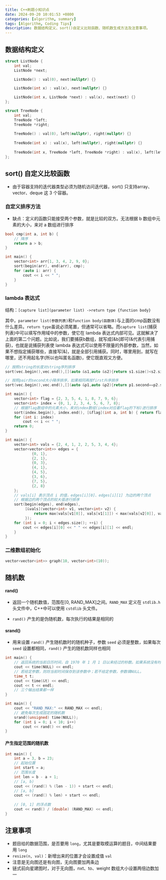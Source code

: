 ```yaml
---
title: C++刷题小知识点
date: 2024-09-20 10:01:53 +0800
categories: [algorithm, summary]
tags: [Algorithm, Coding Tips]
description: 数据结构定义、sort()自定义比较函数、随机数生成方法及注意事项。
---
```

## 数据结构定义

```c++
struct ListNode {
    int val;
    ListNode *next;

    ListNode() : val(0), next(nullptr) {}

    ListNode(int x) : val(x), next(nullptr) {}

    ListNode(int x, ListNode *next) : val(x), next(next) {}
};
```

```c++
struct TreeNode {
    int val;
    TreeNode *left;
    TreeNode *right;
    
    TreeNode() : val(0), left(nullptr), right(nullptr) {}
    
    TreeNode(int x) : val(x), left(nullptr), right(nullptr) {}
    
    TreeNode(int x, TreeNode *left, TreeNode *right) : val(x), left(left), right(right) {}
};
```

## sort() 自定义比较函数

- 由于容器支持的迭代器类型必须为随机访问迭代器，sort() 只支持array、vector、deque 这 3 个容器。

### 自定义排序方法

- 缺点：定义的函数只能接受两个参数，就是比较的双方。无法根据 b 数组中元素的大小，来对 a 数组进行排序


```c++
bool cmp(int a, int b) {
    // 降序
    return a > b;
}

int main() {
    vector<int> arr{1, 3, 4, 2, 9, 0};
    sort(begin(arr), end(arr), cmp);
    for (auto i: arr) {
        cout << i << " ";
    }
}
```

### lambda 表达式

结构：`[capture list](parameter list) ->return type {function body}`

其中，`parameter list(参数列表)`和`function body(函数体)`与上面的cmp函数没有什么差异。`return type`虽说必须尾置，但通常可以省略。而`capture list`(捕获列表)中可以填写作用域中的参数，使它在 lambda 表达式内部可见。这就解决了上面的第二个问题。比如说，我们要捕获b数组，就写成[&b]即可(&代表引用捕获)，也就是说捕获列表使 lambda 表达式可以使用不限量的外部参数，当然，如果不想指定捕获哪些，直接写[&]，就是全部引用捕获。同时，哪里用到，就写在哪里，还不用起名字(所以也叫匿名函数)，使它既直观又方便。

```c++
// 按照string的长度对string序列排序
sort(vec.begin(),vec.end(),[](auto &s1,auto &s2){return s1.size()<s2.size();});

// 按照pair的second大小降序排序，如果相同再按first升序排序
sort(vec.begin(),vec.end(),[](auto &p1,auto &p2){return p1.second==p2.second?p1.first<p2.first:p1.second>p2.second;})
```

```c++
int main() {
    vector<int> flag = {2, 3, 5, 4, 1, 8, 7, 9, 6};
    vector<int> index = {0, 1, 2, 3, 4, 5, 6, 7, 8};
    // 根据flag数组中的元素大小，来对index数组(index对应着flag的下标)进行排序
    sort(index.begin(), index.end(), [&flag](int a, int b) { return flag[a] < flag[b]; });
    for (int i: index)
        cout << i << " ";
    return 0;
}
```

```c++
int main() {
    vector<int> vals = {2, 4, 1, 2, 2, 5, 3, 4, 4};
    vector<vector<int>> edges = {
            {0, 1},
            {2, 1},
            {0, 3},
            {4, 1},
            {4, 5},
            {3, 6},
            {7, 5},
            {2, 8}
    };
    // vals[i] 表示顶点 i 的值，edges[i][0]、edges[i][1] 为边的两个顶点
    // 根据边的两个顶点的较大值进行排序
    sort(begin(edges), end(edges),
         [&vals](vector<int> v1, vector<int> v2) {
             return max(vals[v1[0]], vals[v1[1]]) < max(vals[v2[0]], vals[v2[1]]);
         });
    for (int i = 0; i < edges.size(); ++i) {
        cout << edges[i][0] << " " << edges[i][1] << endl;
    }
}
```

### 二维数组初始化

```c++
vector<vector<int>> graph(10, vector<int>(10));
```

## 随机数

#### rand()

- 返回一个随机数值，范围在[0, RAND_MAX]之间。`RAND_MAX` 定义在 `stdlib.h` 头文件中，C++中可以使用 `cstdlib` 头文件。

- `rand()` 产生的是伪随机数，每次执行的结果是相同的

#### srand()

- 用来设置 `rand()` 产生随机数时的随机种子，参数 `seed` 必须是整数，如果每次 `seed` 设置都相同，`rand()` 产生的随机数同样也相同

```c++
int main() {
    // 返回系统的当前日历时间，自 1970 年 1 月 1 日以来经过的秒数。如果系统没有时间，则返回 -1。
    cout << time(NULL) << endl;
    // 若给定参数，则将当前时间保存到该参数中；若不给定参数，参数填NULL。
    time_t t;
    cout << time(&t) << endl;
    cout << t << endl;
    // 三个输出结果都一样
}
```

```c++
int main() {
    cout << "RAND_MAX:" << RAND_MAX << endl;
    // 避免每次生成固定的随机数
    srand((unsigned) time(NULL));
    for (int i = 0; i < 10; i++)
        cout << rand() << endl;
}
```

#### 产生指定范围的随机数

```c++
int main() {
    int a = 3, b = 23;
    // 起始位置
    int start = a;
    // 范围长度
    int len = b - a + 1;
    // [a, b)
    cout << (rand() % (len - 1)) + start << endl;
    // [a, b]
    cout << (rand() % len) + start << endl;
    
    // [0, 1] 的浮点数
    cout << rand() / (double) (RAND_MAX) << endl;
}
```

## 注意事项

- 题目给的数据范围，是否要用 `long`，尤其是要取模运算的题目，中间结果要用 `long`
- `resize(n, val)`：新增出来的位置才会设置成值 `val`
- 注意是无向图还是有向图，无向图要加两条边
- 链式前向星建图时，对于无向图，nxt、to、weight 数组大小设置两倍边数加一
